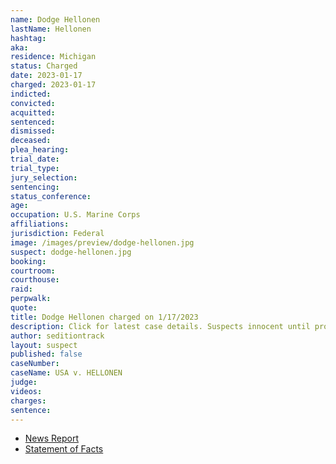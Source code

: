 ```yaml
---
name: Dodge Hellonen
lastName: Hellonen
hashtag: 
aka:
residence: Michigan
status: Charged
date: 2023-01-17
charged: 2023-01-17
indicted:
convicted:
acquitted:
sentenced:
dismissed:
deceased:
plea_hearing:
trial_date:
trial_type:
jury_selection:
sentencing:
status_conference:
age:
occupation: U.S. Marine Corps
affiliations:
jurisdiction: Federal
image: /images/preview/dodge-hellonen.jpg
suspect: dodge-hellonen.jpg
booking:
courtroom:
courthouse:
raid:
perpwalk:
quote:
title: Dodge Hellonen charged on 1/17/2023
description: Click for latest case details. Suspects innocent until proven guilty.
author: seditiontrack
layout: suspect
published: false
caseNumber: 
caseName: USA v. HELLONEN
judge:
videos:
charges:
sentence:
---
```

- [News Report](https://lawandcrime.com/u-s-capitol-breach/im-waiting-for-the-boogaloo-three-active-duty-marines-charged-with-breaching-the-capitol-on-jan-6/)
- [Statement of Facts](https://s3.documentcloud.org/documents/23580778/abate-coomer-hellonen-jan-6-statement-of-facts.pdf)
